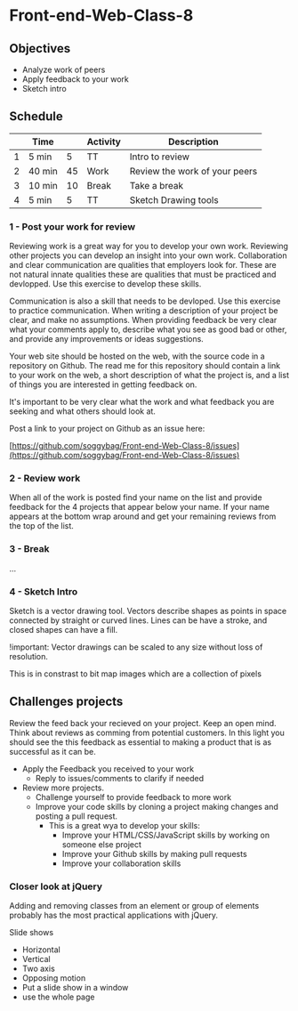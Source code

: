 # Front-end-Web-Class-8

## Objectives

- Analyze work of peers 
- Apply feedback to your work
- Sketch intro 

## Schedule

|   | Time |    | Activity    | Description                         |
|---|------|----|-------------|-------------------------------------|
| 1 | 5 min|  5 | TT          | Intro to review                     |
| 2 |40 min| 45 | Work        | Review the work of your peers       |
| 3 |10 min| 10 | Break       | Take a break                        |
| 4 | 5 min|  5 | TT          | Sketch Drawing tools                |

### 1 - Post your work for review

Reviewing work is a great way for you to develop your own work. 
Reviewing other projects you can develop an insight into your own work. 
Collaboration and clear communication are qualities that employers look for. 
These are not natural innate qualities these are qualities that must be practiced and devlopped. 
Use this exercise to develop these skills. 

Communication is also a skill that needs to be devloped.
Use this exercise to practice communication. 
When writing a description of your project be clear, and make no assumptions. 
When providing feedback be very clear what your comments apply to, 
describe what you see as good bad or other, and provide any improvements or 
ideas suggestions. 

Your web site should be hosted on the web, with the source code in a repository on Github. 
The read me for this repository should contain a link to your work on the web,
a short description of what the project is, and a list of things you are interested in getting feedback on.

It's important to be very clear what the work and what feedback you are 
seeking and what others should look at. 

Post a link to your project on Github as an issue here: 

[https://github.com/soggybag/Front-end-Web-Class-8/issues](https://github.com/soggybag/Front-end-Web-Class-8/issues)

### 2 -  Review work

When all of the work is posted find your name on the list and provide 
feedback for the 4 projects that appear below your name. If your name appears 
at the bottom wrap around and get your remaining reviews from the top of the list.
 
### 3 - Break 

...

### 4 - Sketch Intro 

Sketch is a vector drawing tool. Vectors describe shapes as points in space
connected by straight or curved lines. Lines can be have a stroke, and closed 
shapes can have a fill. 

!important: Vector drawings can be scaled to any size without loss of resolution. 

This is in constrast to bit map images which are a collection of pixels 

## Challenges projects

Review the feed back your recieved on your project. Keep an open mind. 
Think about reviews as comming from potential customers. In this light 
you should see the this feedback as essential to making a product that 
is as successful as it can be. 

- Apply the Feedback you received to your work
    - Reply to issues/comments to clarify if needed
- Review more projects.
    - Challenge yourself to provide feedback to more work
    - Improve your code skills by cloning a project making changes and posting a pull request.
        - This is a great wya to develop your skills: 
            - Improve your HTML/CSS/JavaScript skills by working on someone else project
            - Improve your Github skills by making pull requests
            - Improve your collaboration skills












### Closer look at jQuery

Adding and removing classes from an element or group of elements 
probably has the most practical applications with jQuery.



Slide shows 

- Horizontal 
- Vertical 
- Two axis
- Opposing motion
- Put a slide show in a window
- use the whole page
